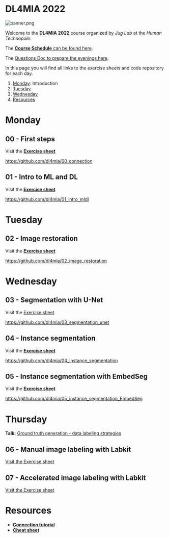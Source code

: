 # DL4MIA 2022

![banner.png](https://heathered-minnow-f5a.notion.site/image/https%3A%2F%2Fs3-us-west-2.amazonaws.com%2Fsecure.notion-static.com%2F2c209d92-b863-455c-96e3-e19a1e6be8c2%2Fbanner.png?table=block&id=9e7f6029-6d6b-4423-9b2d-b89cbb49d75a&spaceId=10bcea8c-e347-41c2-830b-9cba925c8c74&width=2000&userId=&cache=v2)

Welcome to the **DL4MIA 2022** course organized by *Jug Lab* at the *Human Technopole*.

The [**Course Schedule** can be found here](https://docs.google.com/spreadsheets/d/1baetzyOkfLQgOAC9L4Gr1Ww74Jq6Tp2-h7-V5gHlRjY/edit?usp=sharing).

The [Questions Doc to prepare the evenings here](https://docs.google.com/document/d/1ZCq6eUcco3As0QOw0_dr0fcaIjA2UGKEDfnW7-9ECcQ/edit?usp=sharing).

In this page you will find all links to the exercise sheets and code repository for each day.

1. [Monday](https://www.notion.so/DL4MIA-2022-190b73d58ac04e248205335ce0fd3681): Introduction
2. [Tuesday](https://www.notion.so/DL4MIA-2022-190b73d58ac04e248205335ce0fd3681)
3. [Wednesday](https://www.notion.so/DL4MIA-2022-190b73d58ac04e248205335ce0fd3681)
4. [Resources](https://www.notion.so/DL4MIA-2022-190b73d58ac04e248205335ce0fd3681)

# Monday

## 00 - First steps

Visit the **[Exercise sheet](https://tinyurl.com/m8b4hyp5)**

https://github.com/dl4mia/00_connection

## 01 - Intro to ML and DL

Visit the [**Exercise sheet**](https://tinyurl.com/2srr6872)

https://github.com/dl4mia/01_intro_mldl

# Tuesday

## 02 - Image restoration

Visit the [**Exercise sheet**](https://tinyurl.com/mvvtzymw)

https://github.com/dl4mia/02_image_restoration

# Wednesday

## 03 - Segmentation with U-Net

Visit the [Exercise sheet](https://tinyurl.com/fuhujnr9)

https://github.com/dl4mia/03_segmentation_unet

## 04 - Instance segmentation

Visit the **[Exercise sheet](https://www.notion.so/Instance-Segmentation-with-StarDist-and-Cellpose-DL4MIA-22-2ec6d85d79904be6964f5ecf76e4f50a)**

https://github.com/dl4mia/04_instance_segmentation

## 05 - Instance segmentation with EmbedSeg

Visit the **[Exercise sheet](https://www.notion.so/Instance-Segmentation-with-EmbedSeg-DL4MIA-22-ecc78159a46e4f93b0e7f1d41d91a977)**

https://github.com/dl4mia/05_instance_segmentation_EmbedSeg

# Thursday

**Talk:** [Ground truth generation - data labeling strategies](https://juglab.slides.com/christopher-schmied/g)

## 06 - Manual image labeling with Labkit

[Visit the Exercise sheet](https://tinyurl.com/ycyac5rm)

## 07 - Accelerated image labeling with Labkit

[Visit the Exercise sheet](https://tinyurl.com/2p852srr)

# Resources

- [**Connection tutorial**](https://tinyurl.com/bdh744s3)
- [**Cheat sheet**](https://tinyurl.com/3z4bdue2)
